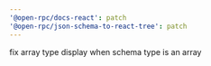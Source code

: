 ```yaml
---
'@open-rpc/docs-react': patch
'@open-rpc/json-schema-to-react-tree': patch
---
```


fix array type display when schema type is an array
